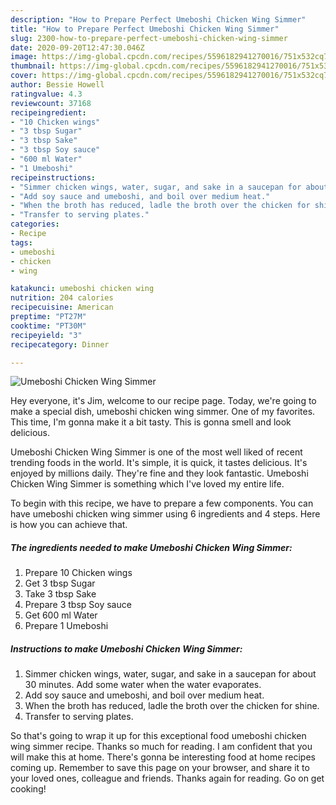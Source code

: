 ```yaml
---
description: "How to Prepare Perfect Umeboshi Chicken Wing Simmer"
title: "How to Prepare Perfect Umeboshi Chicken Wing Simmer"
slug: 2300-how-to-prepare-perfect-umeboshi-chicken-wing-simmer
date: 2020-09-20T12:47:30.046Z
image: https://img-global.cpcdn.com/recipes/5596182941270016/751x532cq70/umeboshi-chicken-wing-simmer-recipe-main-photo.jpg
thumbnail: https://img-global.cpcdn.com/recipes/5596182941270016/751x532cq70/umeboshi-chicken-wing-simmer-recipe-main-photo.jpg
cover: https://img-global.cpcdn.com/recipes/5596182941270016/751x532cq70/umeboshi-chicken-wing-simmer-recipe-main-photo.jpg
author: Bessie Howell
ratingvalue: 4.3
reviewcount: 37168
recipeingredient:
- "10 Chicken wings"
- "3 tbsp Sugar"
- "3 tbsp Sake"
- "3 tbsp Soy sauce"
- "600 ml Water"
- "1 Umeboshi"
recipeinstructions:
- "Simmer chicken wings, water, sugar, and sake in a saucepan for about 30 minutes. Add some water when the water evaporates."
- "Add soy sauce and umeboshi, and boil over medium heat."
- "When the broth has reduced, ladle the broth over the chicken for shine."
- "Transfer to serving plates."
categories:
- Recipe
tags:
- umeboshi
- chicken
- wing

katakunci: umeboshi chicken wing 
nutrition: 204 calories
recipecuisine: American
preptime: "PT27M"
cooktime: "PT30M"
recipeyield: "3"
recipecategory: Dinner

---
```



![Umeboshi Chicken Wing Simmer](https://img-global.cpcdn.com/recipes/5596182941270016/751x532cq70/umeboshi-chicken-wing-simmer-recipe-main-photo.jpg)

Hey everyone, it's Jim, welcome to our recipe page. Today, we're going to make a special dish, umeboshi chicken wing simmer. One of my favorites. This time, I'm gonna make it a bit tasty. This is gonna smell and look delicious.



Umeboshi Chicken Wing Simmer is one of the most well liked of recent trending foods in the world. It's simple, it is quick, it tastes delicious. It's enjoyed by millions daily. They're fine and they look fantastic. Umeboshi Chicken Wing Simmer is something which I've loved my entire life.


To begin with this recipe, we have to prepare a few components. You can have umeboshi chicken wing simmer using 6 ingredients and 4 steps. Here is how you can achieve that.

<!--inarticleads1-->

##### The ingredients needed to make Umeboshi Chicken Wing Simmer:

1. Prepare 10 Chicken wings
1. Get 3 tbsp Sugar
1. Take 3 tbsp Sake
1. Prepare 3 tbsp Soy sauce
1. Get 600 ml Water
1. Prepare 1 Umeboshi




<!--inarticleads2-->

##### Instructions to make Umeboshi Chicken Wing Simmer:

1. Simmer chicken wings, water, sugar, and sake in a saucepan for about 30 minutes. Add some water when the water evaporates.
1. Add soy sauce and umeboshi, and boil over medium heat.
1. When the broth has reduced, ladle the broth over the chicken for shine.
1. Transfer to serving plates.




So that's going to wrap it up for this exceptional food umeboshi chicken wing simmer recipe. Thanks so much for reading. I am confident that you will make this at home. There's gonna be interesting food at home recipes coming up. Remember to save this page on your browser, and share it to your loved ones, colleague and friends. Thanks again for reading. Go on get cooking!
